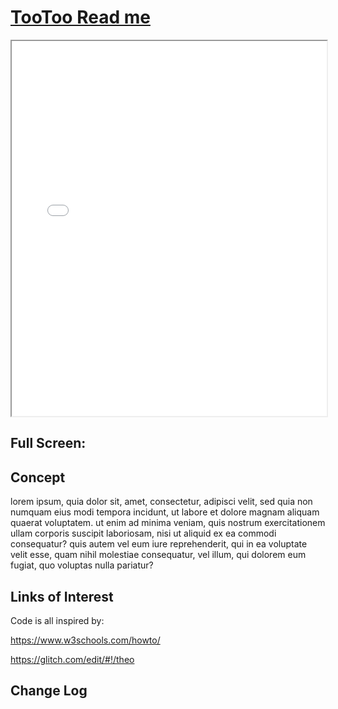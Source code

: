 <span style=display:none; >[You are now in a GitHub source code view - click this link to view Read Me file as a web page]( http://theo-armour.github.io/snippets/tootoo8-core/#README.md "View file as a web page." ) </span>


[TooToo Read me]( #README.md )
====

<iframe src=threejs-basic.html width=100% height=600px onload=this.contentWindow.controls.enableZoom=false; ></iframe>

## Full Screen: []( .html )


## Concept

lorem ipsum, quia dolor sit, amet, consectetur, adipisci velit, sed quia non numquam eius modi tempora incidunt, ut labore et dolore magnam aliquam quaerat voluptatem. ut enim ad minima veniam, quis nostrum exercitationem ullam corporis suscipit laboriosam, nisi ut aliquid ex ea commodi consequatur? quis autem vel eum iure reprehenderit, qui in ea voluptate velit esse, quam nihil molestiae consequatur, vel illum, qui dolorem eum fugiat, quo voluptas nulla pariatur?


## Links of Interest

Code is all inspired by:

https://www.w3schools.com/howto/

https://glitch.com/edit/#!/theo



## Change Log

